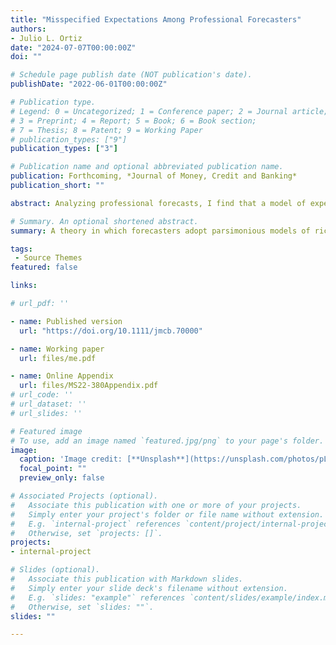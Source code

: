```yaml
---
title: "Misspecified Expectations Among Professional Forecasters"
authors:
- Julio L. Ortiz
date: "2024-07-07T00:00:00Z"
doi: ""

# Schedule page publish date (NOT publication's date).
publishDate: "2022-06-01T00:00:00Z"

# Publication type.
# Legend: 0 = Uncategorized; 1 = Conference paper; 2 = Journal article;
# 3 = Preprint; 4 = Report; 5 = Book; 6 = Book section;
# 7 = Thesis; 8 = Patent; 9 = Working Paper
# publication_types: ["9"]
publication_types: ["3"]

# Publication name and optional abbreviated publication name.
publication: Forthcoming, *Journal of Money, Credit and Banking*
publication_short: ""

abstract: Analyzing professional forecasts, I find that a model of expectation formation in which respondents misperceive the true law of motion of the data generating process, which in turn causes them to form an erroneous view of its underlying persistence, tends to outperform alternative models when fit to forecast errors and revisions. Misspecified expectations outperforms the alternatives for a variety of macroeconomic aggregates both in and out of sample. Misspecified expectations is successful in fitting the data in part because it allows forecast errors to be longer lived. I conclude that misspecified expectations can serve as a suitable approach to model expectation formation among professional forecasters.

# Summary. An optional shortened abstract.
summary: A theory in which forecasters adopt parsimonious models of richer underlying processes can serve as a suitable benchmark departure from full information rational expectations among professional forecasters.

tags:
 - Source Themes
featured: false

links:

# url_pdf: ''

- name: Published version
  url: "https://doi.org/10.1111/jmcb.70000"

- name: Working paper
  url: files/me.pdf

- name: Online Appendix
  url: files/MS22-380Appendix.pdf
# url_code: ''
# url_dataset: ''
# url_slides: ''

# Featured image
# To use, add an image named `featured.jpg/png` to your page's folder. 
image:
  caption: 'Image credit: [**Unsplash**](https://unsplash.com/photos/pLCdAaMFLTE)'
  focal_point: ""
  preview_only: false

# Associated Projects (optional).
#   Associate this publication with one or more of your projects.
#   Simply enter your project's folder or file name without extension.
#   E.g. `internal-project` references `content/project/internal-project/index.md`.
#   Otherwise, set `projects: []`.
projects:
- internal-project

# Slides (optional).
#   Associate this publication with Markdown slides.
#   Simply enter your slide deck's filename without extension.
#   E.g. `slides: "example"` references `content/slides/example/index.md`.
#   Otherwise, set `slides: ""`.
slides: ""

---
```



